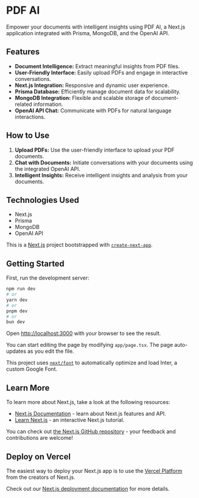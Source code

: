 # PDF AI

Empower your documents with intelligent insights using PDF AI, a Next.js application integrated with Prisma, MongoDB, and the OpenAI API.

## Features

- **Document Intelligence:** Extract meaningful insights from PDF files.
- **User-Friendly Interface:** Easily upload PDFs and engage in interactive conversations.
- **Next.js Integration:** Responsive and dynamic user experience.
- **Prisma Database:** Efficiently manage document data for scalability.
- **MongoDB Integration:** Flexible and scalable storage of document-related information.
- **OpenAI API Chat:** Communicate with PDFs for natural language interactions.

## How to Use

1. **Upload PDFs:** Use the user-friendly interface to upload your PDF documents.
2. **Chat with Documents:** Initiate conversations with your documents using the integrated OpenAI API.
3. **Intelligent Insights:** Receive intelligent insights and analysis from your documents.

## Technologies Used

- Next.js
- Prisma
- MongoDB
- OpenAI API


This is a [Next.js](https://nextjs.org/) project bootstrapped with [`create-next-app`](https://github.com/vercel/next.js/tree/canary/packages/create-next-app).

## Getting Started

First, run the development server:

```bash
npm run dev
# or
yarn dev
# or
pnpm dev
# or
bun dev
```

Open [http://localhost:3000](http://localhost:3000) with your browser to see the result.

You can start editing the page by modifying `app/page.tsx`. The page auto-updates as you edit the file.

This project uses [`next/font`](https://nextjs.org/docs/basic-features/font-optimization) to automatically optimize and load Inter, a custom Google Font.

## Learn More

To learn more about Next.js, take a look at the following resources:

- [Next.js Documentation](https://nextjs.org/docs) - learn about Next.js features and API.
- [Learn Next.js](https://nextjs.org/learn) - an interactive Next.js tutorial.

You can check out [the Next.js GitHub repository](https://github.com/vercel/next.js/) - your feedback and contributions are welcome!

## Deploy on Vercel

The easiest way to deploy your Next.js app is to use the [Vercel Platform](https://vercel.com/new?utm_medium=default-template&filter=next.js&utm_source=create-next-app&utm_campaign=create-next-app-readme) from the creators of Next.js.

Check out our [Next.js deployment documentation](https://nextjs.org/docs/deployment) for more details.
